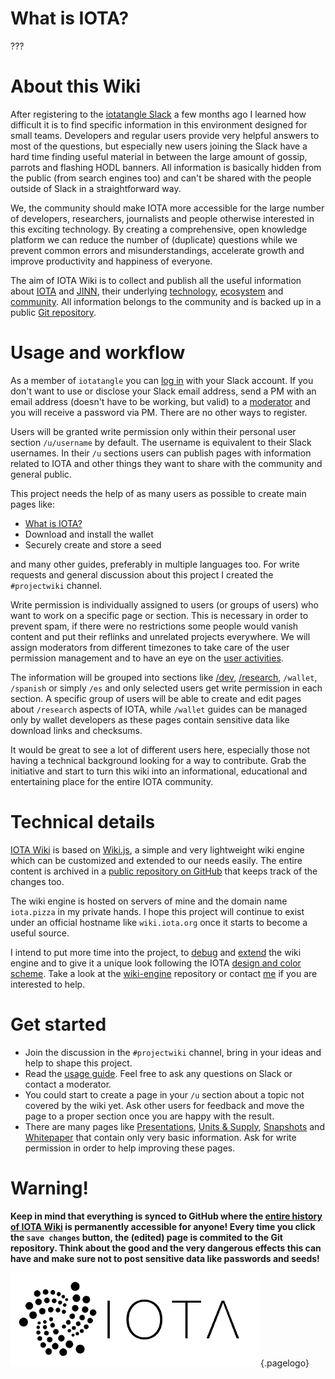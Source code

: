 <!-- TITLE: Welcome to the IOTA Wiki -->
<!-- SUBTITLE: A knowledge platform for the IOTA ledger. -->

# What is IOTA?
???
# About this Wiki
After registering to the [iotatangle Slack](/community/slack) a few months ago I learned how difficult it is to find specific information in this environment designed for small teams. Developers and regular users provide very helpful answers to most of the questions, but especially new users joining the Slack have a hard time finding useful material in between the large amount of gossip, parrots and flashing HODL banners. All information is basically hidden from the public (from search engines too) and can't be shared with the people outside of Slack in a straightforward way.

We, the community should make IOTA more accessible for the large number of developers, researchers, journalists and people otherwise interested in this exciting technology. By creating a comprehensive, open knowledge platform we can reduce the number of (duplicate) questions while we prevent common errors and misunderstandings, accelerate growth and improve productivity and happiness of everyone.

The aim of IOTA Wiki is to collect and publish all the useful information about [IOTA](/iota) and [JINN](/jinn), their underlying [technology](/research), [ecosystem](/p) and [community](/community). All information belongs to the community and is backed up in a public [Git repository](https://github.com/iotapizza/iota-wiki).
# Usage and workflow
As a member of `iotatangle` you can [log in](/login) with your Slack account. If you don't want to use or disclose your Slack email address, send a PM with an email address (doesn't have to be working, but valid) to a [moderator](/wiki/moderators) and you will receive a password via PM. There are no other ways to register.

Users will be granted write permission only within their personal user section `/u/username` by default. The username is equivalent to their Slack usernames. In their `/u` sections users can publish pages with information related to IOTA and other things they want to share with the community and general public.

This project needs the help of as many users as possible to create main pages like:
* [What is IOTA?](/iota/about-iota)
* Download and install the wallet
* Securely create and store a seed

and many other guides, preferably in multiple languages too. For write requests and general discussion about this project I created the `#projectwiki` channel.

Write permission is individually assigned to users (or groups of users) who want to work on a specific page or section. This is necessary in order to prevent spam, if there were no restrictions some people would vanish content and put their reflinks and unrelated projects everywhere. We will assign moderators from different timezones to take care of the user permission management and to have an eye on the [user activities](https://github.com/iotapizza/iota-wiki/commits/master).

The information will be grouped into sections like [/dev](/dev), [/research](/research), `/wallet`, `/spanish` or simply `/es`  and only selected users get write permission in each section. A specific group of users will be able to create and edit pages about `/research` aspects of IOTA, while `/wallet` guides can be managed only by wallet developers as these pages contain sensitive data like download links and checksums.

It would be great to see a lot of different users here, especially those not having a technical background looking for a way to contribute. Grab the initiative and start to turn this wiki into an informational, educational and entertaining place for the entire IOTA community.
# Technical details
[IOTA Wiki](/wiki) is based on [Wiki.js](https://github.com/Requarks/wiki), a simple and very lightweight wiki engine which can be customized and extended to our needs easily. The entire content is archived in a [public repository on GitHub](https://github.com/iotapizza/iota-wiki) that keeps track of the changes too.

The wiki engine is hosted on servers of mine and the domain name `iota.pizza` in my private hands. I hope this project will continue to exist under an official hostname like `wiki.iota.org` once it starts to become a useful source. 

I intend to put more time into the project, to [debug](/wiki/known-issues) and [extend](/wiki/to-do) the wiki engine and to give it a unique look following the IOTA [design and color scheme](/dev/resources-designer#design-color-schemes). Take a look at the [wiki-engine](https://github.com/iotapizza/wiki-engine) repository or contact [me](/u/cymon) if you are interested to help.
# Get started
* Join the discussion in the  `#projectwiki` channel, bring in your ideas and help to shape this project.
* Read the [usage guide](/wiki/usage). Feel free to ask any questions on Slack or contact a moderator.
* You could start to create a page in your `/u` section about a topic not covered by the wiki yet. Ask other users for feedback and move the page to a proper section once you are happy with the result.
* There are many pages like [Presentations](/marketing/presentations), [Units & Supply](/iota/units-supply), [Snapshots](/dev/snapshots) and [Whitepaper](/research/whitepaper) that contain only very basic information. Ask for write permission in order to help improving these pages.
# Warning!
**Keep in mind that everything is synced to GitHub where the [entire history of IOTA Wiki](https://github.com/iotapizza/iota-wiki/commits/master) is permanently accessible for anyone! Every time you click the `save changes` button, the (edited) page is commited to the Git repository. Think about the good and the very dangerous effects this can have and make sure not to post sensitive data like passwords and seeds!**

![IOTA logo](/uploads/iota/iota-logo-transparent.png "IOTA"){.pagelogo}